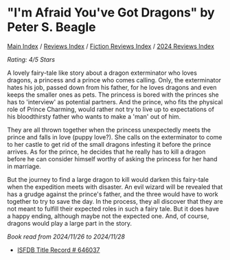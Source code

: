 # "I'm Afraid You've Got Dragons" by Peter S. Beagle

[Main Index](../../../README.md) / [Reviews Index](../../README.md) / [Fiction Reviews Index](../README.md) / [2024 Reviews Index](README.md)

*Rating: 4/5 Stars*

A lovely fairy-tale like story about a dragon exterminator who loves dragons, a princess and a prince who comes calling. Only, the exterminator hates his job, passed down from his father, for he loves dragons and even keeps the smaller ones as pets. The princess is bored with the princes she has to 'interview' as potential partners. And the prince, who fits the physical role of Prince Charming, would rather not try to live up to expectations of his bloodthirsty father who wants to make a 'man' out of him.

They are all thrown together when the princess unexpectedly meets the prince and falls in love (puppy love?). She calls on the exterminator to come to her castle to get rid of the small dragons infesting it before the prince arrives. As for the prince, he decides that he really has to kill a dragon before he can consider himself worthy of asking the princess for her hand in marriage.

But the journey to find a large dragon to kill would darken this fairy-tale when the expedition meets with disaster. An evil wizard will be revealed that has a grudge against the prince's father, and the three would have to work together to try to save the day. In the process, they all discover that they are not meant to fulfill their expected roles in such a fairy tale. But it does have a happy ending, although maybe not the expected one. And, of course, dragons would play a large part in the story.

*Book read from 2024/11/26 to 2024/11/28*

- [ISFDB Title Record # 646037](https://www.isfdb.org/cgi-bin/title.cgi?646037)

